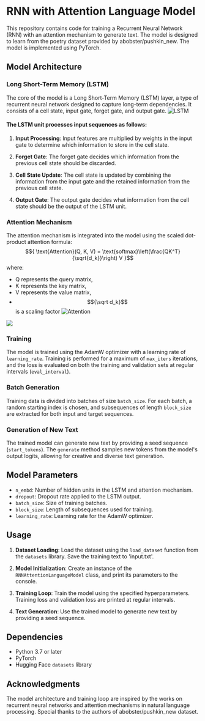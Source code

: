 # RNN with Attention Language Model

This repository contains code for training a Recurrent Neural Network (RNN) with an attention mechanism to generate text. The model is designed to learn from the poetry dataset provided by abobster/pushkin_new. The model is implemented using PyTorch.

## Model Architecture

### Long Short-Term Memory (LSTM)

The core of the model is a Long Short-Term Memory (LSTM) layer, a type of recurrent neural network designed to capture long-term dependencies. It consists of a cell state, input gate, forget gate, and output gate.
![LSTM](https://miro.medium.com/v2/resize:fit:1400/format:webp/1*Mb_L_slY9rjMr8-IADHvwg.png)

#### The LSTM unit processes input sequences as follows:

1. **Input Processing**: Input features are multiplied by weights in the input gate to determine which information to store in the cell state.

2. **Forget Gate**: The forget gate decides which information from the previous cell state should be discarded.

3. **Cell State Update**: The cell state is updated by combining the information from the input gate and the retained information from the previous cell state.

4. **Output Gate**: The output gate decides what information from the cell state should be the output of the LSTM unit.

### Attention Mechanism

The attention mechanism is integrated into the model using the scaled dot-product attention formula:
$${ \text{Attention}(Q, K, V) = \text{softmax}\left(\frac{QK^T}{\sqrt{d_k}}\right) V }$$
where:
- Q represents the query matrix,
- K represents the key matrix,
- V represents the value matrix,
- $${\sqrt d_k}$$ is a scaling factor
![Attention](https://sun9-71.userapi.com/impf/ZW8EEUxswgqtzxIfY8nQH5M7uOKpeJJT0L3dKw/9AMxCWN2_b4.jpg?size=860x1113&quality=96&sign=d9f40c56ed9773267c7f129149c08a0a&type=album)

<img src="https://sun9-71.userapi.com/impf/ZW8EEUxswgqtzxIfY8nQH5M7uOKpeJJT0L3dKw/9AMxCWN2_b4.jpg?size=860x1113&quality=96&sign=d9f40c56ed9773267c7f129149c08a0a&type=album">

### Training

The model is trained using the AdamW optimizer with a learning rate of `learning_rate`. Training is performed for a maximum of `max_iters` iterations, and the loss is evaluated on both the training and validation sets at regular intervals (`eval_interval`).

### Batch Generation

Training data is divided into batches of size `batch_size`. For each batch, a random starting index is chosen, and subsequences of length `block_size` are extracted for both input and target sequences.

### Generation of New Text

The trained model can generate new text by providing a seed sequence (`start_tokens`). The `generate` method samples new tokens from the model's output logits, allowing for creative and diverse text generation.

## Model Parameters

- `n_embd`: Number of hidden units in the LSTM and attention mechanism.
- `dropout`: Dropout rate applied to the LSTM output.
- `batch_size`: Size of training batches.
- `block_size`: Length of subsequences used for training.
- `learning_rate`: Learning rate for the AdamW optimizer.

## Usage

1. **Dataset Loading**: Load the dataset using the `load_dataset` function from the `datasets` library. Save the training text to 'input.txt'.

2. **Model Initialization**: Create an instance of the `RNNAttentionLanguageModel` class, and print its parameters to the console.

3. **Training Loop**: Train the model using the specified hyperparameters. Training loss and validation loss are printed at regular intervals.

4. **Text Generation**: Use the trained model to generate new text by providing a seed sequence.

## Dependencies
- Python 3.7 or later
- PyTorch
- Hugging Face `datasets` library

## Acknowledgments

The model architecture and training loop are inspired by the works on recurrent neural networks and attention mechanisms in natural language processing. Special thanks to the authors of abobster/pushkin_new dataset.
